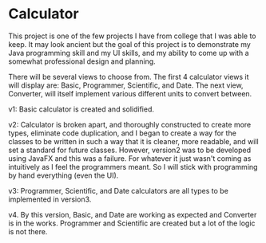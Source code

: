 # Calculator

This project is one of the few projects I have from college that I was able to keep.
It may look ancient but the goal of this project is to demonstrate my Java programming
skill and my UI skills, and my ability to come up with a somewhat professional design
and planning.

There will be several views to choose from.
The first 4 calculator views it will display are: Basic, Programmer, Scientific, and Date.
The next view, Converter, will itself implement various different units to convert between.

v1: Basic calculator is created and solidified.

v2: Calculator is broken apart, and thoroughly constructed to create more types, eliminate code
duplication, and I began to create a way for the classes to be written in such a way that it is
cleaner, more readable, and will set a standard for future classes. However, version2 was to be
developed using JavaFX and this was a failure. For whatever it just wasn't coming as intuitively
as I feel the programmers meant. So I will stick with programming by hand everything (even the UI).

v3: Programmer, Scientific, and Date calculators are all types to be implemented in version3.

v4. By this version, Basic, and Date are working as expected and Converter is in the works.
Programmer and Scientific are created but a lot of the logic is not there.